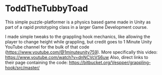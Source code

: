 # ToddTheTubbyToad

This simple puzzle-platformer is a physics based game made in Unity as part of a rapid prototyping class in a larger Game Development course.

I made simple tweaks to the grappling hook mechanics, like allowing the player to change height while grappling, but credit goes to 1 Minute Unity YouTube channel for the bulk of that code (https://www.youtube.com/@1minuteunity759).
More specifically this video: https://www.youtube.com/watch?v=dnNCVcVS6uw
Also, direct links to their page containing the code: https://bitbucket.org/Vespper/grappling-hook/src/master/


